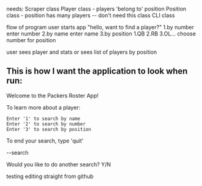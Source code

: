 needs:
  Scraper class
  Player class - players 'belong to' position
  Position class - position has many players -- don't need this class
  CLI class
  
flow of program
 user starts app
 "hello, want to find a player?"
    1.by number
      enter number
    2.by name
      enter name
    3.by position
      1.QB
      2.RB
      3.OL...
      choose number for position
      
  user sees player and stats
  or
  sees list of players by position
  
  ## This is how I want the application to look when run:
  
  Welcome to the Packers Roster App!
  
  To learn more about a player:
  
    Enter '1' to search by name
    Enter '2' to search by number
    Enter '3' to search by position
    
  To end your search, type 'quit'
  
  --search
  
  Would you like to do another search? Y/N
  
  
  testing editing straight from github
  
  
  
  
  
  
